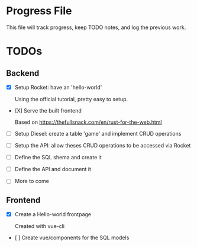 # Progress File

This file will track progress, keep TODO notes, and log the previous work.

# TODOs

## Backend

- [X] Setup Rocket: have an 'hello-world'

    Using the official tutorial, pretty easy to setup.

- [X] Serve the built frontend

    Based on https://thefullsnack.com/en/rust-for-the-web.html

- [ ] Setup Diesel: create a table 'game' and implement CRUD operations

- [ ] Setup the API: allow theses CRUD operations to be accessed via Rocket

- [ ] Define the SQL shema and create it

- [ ] Define the API and document it

- [ ] More to come

## Frontend

- [X] Create a Hello-world frontpage

    Created with vue-cli

- [ ] Create vue/components for the SQL models
